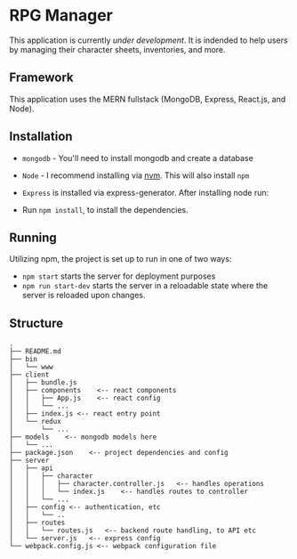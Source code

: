 
# RPG Manager
This application is currently *under development*. It is indended to help users by managing their character sheets, inventories, and more.
## Framework
This application uses the MERN fullstack (MongoDB, Express, React.js, and Node).
## Installation
* `mongodb` - You'll need to install mongodb and create a database
* `Node` - I recommend installing via [nvm](https://github.com/creationix/nvm). This will also install `npm`
* `Express` is installed via express-generator. After installing node run:

* Run `npm install`, to install the dependencies.

## Running
Utilizing npm, the project is set up to run in one of two ways:

* `npm start` starts the server for deployment purposes
* `npm run start-dev` starts the server in a reloadable state where the server is reloaded upon changes.

## Structure

```
.
├── README.md
├── bin
│   └── www
├── client
│   ├── bundle.js
│   ├── components    <-- react components
│   │   ├── App.js    <-- react config
│   │   └── ...
│   ├── index.js <-- react entry point
│   └── redux
│       └── ...
├── models    <-- mongodb models here
│   └── ...
├── package.json    <-- project dependencies and config
├── server
│   ├── api
│   │   ├── character
│   │   │   ├── character.controller.js   <-- handles operations
│   │   │   └── index.js    <-- handles routes to controller
│   │   └── ...
│   ├── config <-- authentication, etc
│   │   └── ..
│   ├── routes
│   │   └── routes.js   <-- backend route handling, to API etc
│   └── server.js   <-- express config
└── webpack.config.js <-- webpack configuration file
```
